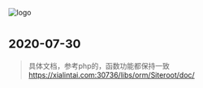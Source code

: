 ![logo](/favicon.png)

#  <small>2020-07-30</small>

>具体文档，参考php的，函数功能都保持一致 https://xialintai.com:30736/libs/orm/Siteroot/doc/

